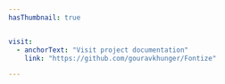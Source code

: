 ```yaml
---
hasThumbnail: true


visit:
  - anchorText: "Visit project documentation"
    link: "https://github.com/gouravkhunger/Fontize"

---
```

